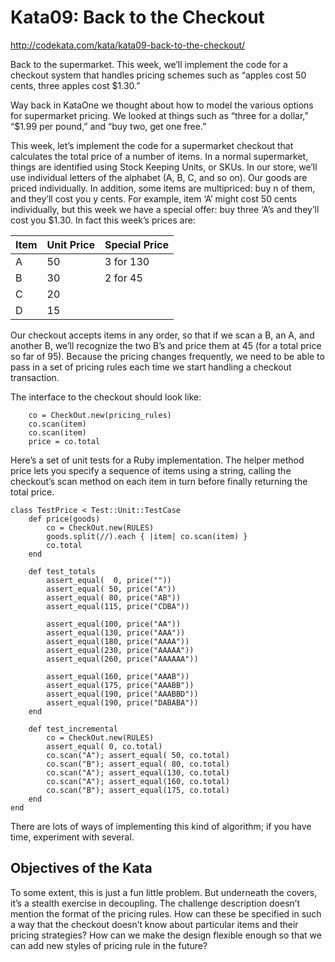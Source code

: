 # Kata09: Back to the Checkout

http://codekata.com/kata/kata09-back-to-the-checkout/


Back to the supermarket. This week, we’ll implement the code for a checkout system that handles pricing schemes such as “apples cost 50 cents, three apples cost $1.30.”

Way back in KataOne we thought about how to model the various options for supermarket pricing. We looked at things such as “three for a dollar,” “$1.99 per pound,” and “buy two, get one free.”

This week, let’s implement the code for a supermarket checkout that calculates the total price of a number of items. In a normal supermarket, things are identified using Stock Keeping Units, or SKUs. In our store, we’ll use individual letters of the alphabet (A, B, C, and so on). Our goods are priced individually. In addition, some items are multipriced: buy n of them, and they’ll cost you y cents. For example, item ‘A’ might cost 50 cents individually, but this week we have a special offer: buy three ‘A’s and they’ll cost you $1.30. In fact this week’s prices are:


| Item | Unit Price | Special Price |
|------|------------|---------------|
| A    | 50         | 3 for 130     |
| B    | 30         | 2 for 45      |
| C    | 20         |               |
| D    | 15         |               |


Our checkout accepts items in any order, so that if we scan a B, an A, and another B, we’ll recognize the two B’s and price them at 45 (for a total price so far of 95). Because the pricing changes frequently, we need to be able to pass in a set of pricing rules each time we start handling a checkout transaction.

The interface to the checkout should look like:

```
	co = CheckOut.new(pricing_rules)
	co.scan(item)
	co.scan(item)
	price = co.total
```

Here’s a set of unit tests for a Ruby implementation. The helper method price lets you specify a sequence of items using a string, calling the checkout’s scan method on each item in turn before finally returning the total price.

```
class TestPrice < Test::Unit::TestCase
	def price(goods)
		co = CheckOut.new(RULES)
		goods.split(//).each { |item| co.scan(item) }
		co.total
	end

	def test_totals
		assert_equal(  0, price(""))
		assert_equal( 50, price("A"))
		assert_equal( 80, price("AB"))
		assert_equal(115, price("CDBA"))

		assert_equal(100, price("AA"))
		assert_equal(130, price("AAA"))
		assert_equal(180, price("AAAA"))
		assert_equal(230, price("AAAAA"))
		assert_equal(260, price("AAAAAA"))

		assert_equal(160, price("AAAB"))
		assert_equal(175, price("AAABB"))
		assert_equal(190, price("AAABBD"))
		assert_equal(190, price("DABABA"))
	end

	def test_incremental
		co = CheckOut.new(RULES)
		assert_equal( 0, co.total)
		co.scan("A"); assert_equal( 50, co.total)
		co.scan("B"); assert_equal( 80, co.total)
		co.scan("A"); assert_equal(130, co.total)
		co.scan("A"); assert_equal(160, co.total)
		co.scan("B"); assert_equal(175, co.total)
	end
end
```

There are lots of ways of implementing this kind of algorithm; if you have time, experiment with several.

## Objectives of the Kata

To some extent, this is just a fun little problem. But underneath the covers, it’s a stealth exercise in decoupling. The challenge description doesn’t mention the format of the pricing rules. How can these be specified in such a way that the checkout doesn’t know about particular items and their pricing strategies? How can we make the design flexible enough so that we can add new styles of pricing rule in the future?
